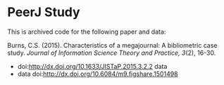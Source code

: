 # PeerJ Study

This is archived code for the following paper and data:

Burns, C.S. (2015). Characteristics of a megajournal: A bibliometric case
study. *Journal of Information Science Theory and Practice, 3*(2), 16-30.

- doi:http://dx.doi.org/10.1633/JISTaP.2015.3.2.2 data
- data doi:http://dx.doi.org/10.6084/m9.figshare.1501498

